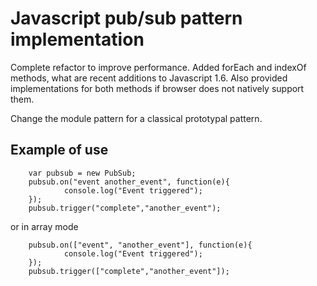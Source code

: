 Javascript pub/sub pattern implementation
=========================================

Complete refactor to improve performance. Added forEach and indexOf methods, what are recent additions to Javascript 1.6. Also provided implementations for both methods if browser does not natively support them.

Change the module pattern for a classical prototypal pattern.

## Example of use
	
		var pubsub = new PubSub;
		pubsub.on("event another_event", function(e){
				console.log("Event triggered");
		});
		pubsub.trigger("complete","another_event");

or in array mode

		pubsub.on(["event", "another_event"], function(e){
				console.log("Event triggered");
		});
		pubsub.trigger(["complete","another_event"]);